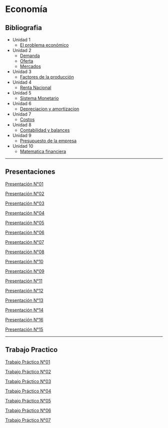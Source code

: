 # Economía

## Bibliografia 

* Unidad 1
    * [El problema económico](https://docs.google.com/document/d/1TCJTHfBvqjp0AZN-nI_Qm70XpL8nZUg9xnhMy_fYxNk/edit)
* Unidad 2
    * [Demanda](https://docs.google.com/document/d/1iOYJ8X5b0gTY7ms-tjwdE6aQYKGvQOy5lxAu0LcR-Lw/edit)
    * [Oferta](https://docs.google.com/document/d/15enupzs_t4oyBQC0RDR2x8Z8egidcdEvkv0jE5RAEN0/edit)
    * [Mercados](https://docs.google.com/document/d/1pZk02kWcAoxfZrhL9acsT9YxXN71e0jCts67ESh8gj4/edit)
* Unidad 3
    * [Factores de la producción](https://docs.google.com/document/d/1AWGI4s-yKToPkgMLbKcBXVk9APkjQ94JPTDGEbdujuU/edit)
* Unidad 4
    * [Renta Nacional](https://docs.google.com/document/d/1nLY7M7KiQ_fDMdFZYXajgeoRsI9aouO5NgZE83xO3kY/edit)
* Unidad 5
    * [Sistema Monetario](https://docs.google.com/document/d/1CrC-xAQYl9tbrcl9nRN-4jpgSCukT-miuIHo5Qh41pg/edit#)
* Unidad 6
    * [Depreciacion y amortizacion]( https://docs.google.com/document/d/13kXR0UtlYgK_7ALPhLvq1iWahHNqrJ-pAFbXHvSm0g4/edit)
* Unidad 7
    * [Costos](https://docs.google.com/document/d/1N3zCqmjZCodv01hY4OYPTOQvBjruP925hEpoyJP5Gh4/edit#)
* Unidad 8
    * [Contabilidad y balances](https://docs.google.com/document/d/13a5rluDxEnyOUwC8wSz2zsGpu3AyDd4LkNMVpCbUQfw/edit)
* Unidad 9
    * [Presupuesto de la empresa](https://docs.google.com/document/d/1MBym0UKN_y8n00p8wEkuDWCo8-DVIrqkoiXlvVUUZNc/edit)
* Unidad 10
    * [Matematica financiera](https://docs.google.com/document/d/10BX5PSI-EdzRrC9njcvjF_qiH1EqVxIvSeSbbfXaRwY/edit)
---

## Presentaciones

[Presentación N°01](https://docs.google.com/presentation/d/1p-1u7LM-bEaDD_BbzsffG79jDNOgmiyJeaTVBlVdZhI/edit#slide=id.p3)

[Presentación N°02](https://docs.google.com/presentation/d/10b1V-QaFpBHY0sCuskmEyfZvAgcR4TnPHZDhk8W38_k/edit#slide=id.p3)

[Presentación N°03](https://docs.google.com/presentation/d/1Axgj16Kp7pAikTZ9hH9yVkE8K8VAyAs5KVSCseM_lcU/edit#slide=id.p3)

[Presentación N°04](https://docs.google.com/presentation/d/1zSMk2KP-RQqaqS2VxA-VdqY4vbwkmhoT6r_TCpmNef0/edit#slide=id.p3)

[Presentación N°05](https://docs.google.com/presentation/d/1c4wRtTafmDtNXcbXW-a8Sr1v_VvxrjZ5oTa7RAmHUzA/edit )

[Presentación N°06](https://docs.google.com/presentation/d/1quICJ41UXJ-2-zhGGgvA2T6MMAtiIOKEpueFKLNZZkI/edit#slide=id.p3)

[Presentación N°07](https://docs.google.com/presentation/d/1CEYPGgF8O6t4lM5ni_eyV3JZuw1Vlme6E6op8oNEh6w/edit#slide=id.p4)

[Presentación N°08](https://docs.google.com/presentation/d/14UDb7lR8ABEkPzmp4rlVni5WEW3o4y_HItHCZoDgcns/edit)

[Presentación N°10](https://docs.google.com/presentation/d/1nclzfJTHNnfAEoHdr2rXzcRQM5nxC-SPaSNV5xzKnWs/edit#slide=id.p3)

[Presentación N°09](https://docs.google.com/presentation/d/15WS--fIbRF6S_tKNq8v5EyjIdHNlPGsrhJ1I_cmlWaU/edit#slide=id.p3)

[Presentación N°11](https://docs.google.com/presentation/d/1Nxfq4mOWPX7rqmfZiisTHMB_E8ayMSh93ym7ecEhA4A/edit)

[Presentación N°12](https://docs.google.com/presentation/d/1ypeVjNmiVF_3XeIO2noY19GdLqvmsXb1oAT_UyfSoXU/edit#slide=id.p3)

[Presentación N°13](https://docs.google.com/presentation/d/1blcXX3kFcIzI1Zmd6oLTo8jdNlC_pTtblmuaTp6zXv4/edit#slide=id.p4)

[Presentación N°14](https://docs.google.com/presentation/d/1SOSjluwQFYN-hluwLqca9YX_kA3vJ0P8uigEwUwK8bA/edit)

[Presentación N°16](https://docs.google.com/presentation/d/1o09abYgUJlDXKzg-UQmKYci4zdqYWKvNZkM0HUrmXyk/edit#slide=id.p3)

[Presentación N°15](https://docs.google.com/presentation/d/12hEAvT_FRPNvCnHPGec-snquQiQ1ijpBsVB4MtGjp54/edit)

---

## Trabajo Practico

[Trabajo Práctico N°01](https://docs.google.com/document/d/1itUJNHNuoPRoLnmPZijOWA4-RcyOjWinBD-gDC6z-rw/edit)

[Trabajo Práctico N°02](https://docs.google.com/document/d/13Jt9IqXoFUukFJzp8sNiPemRACnszc16rtEsji9xR_k/edit)

[Trabajo Práctico N°03](https://docs.google.com/document/d/12lHoafOfalMh4IfupsBHL3r8t7lsA3unHEH1IfUmXA0/edit)

[Trabajo Práctico N°04](https://docs.google.com/document/d/1C8yoCDlmLd4CGYjKnLxd78O_rgcn60b_iO-Ou7uHy5I/edit)

[Trabajo Práctico N°05](https://docs.google.com/document/d/1sfb5R-HBo6BHmnfepkaxDqpt9MXLp_a9peGitg2cF28/edit)

[Trabajo Práctico N°06](https://docs.google.com/document/d/1han4Ic-XQ-VbWZrvQkxtJLhuvRV3C74dHu2S6Uc9wdM/edit)

[Trabajo Práctico N°07](https://docs.google.com/document/d/14nxWpg7Ro-KY_pTQTvEO5jQNeCIBLRZIaDXRsZRfRfA/edit)
